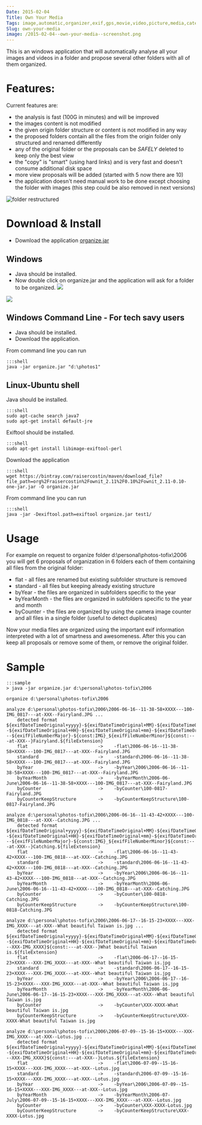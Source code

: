 ```yaml
---
Date: 2015-02-04
Title: Own Your Media
Tags: image,automatic,organizer,exif,gps,movie,video,picture,media,categories,dateTime,localDateTime,dateTimeZone,UTC
Slug: own-your-media
image: /2015-02-04--own-your-media--screenshot.png
---
```

This is an windows application that will automatically analyse all your images and videos in a folder and propose several other folders with all of them organized.

# 	Features: #

Current features are:

- the analysis is fast (100G in minutes) and will be improved
- the images content is not modified
- the given origin folder structure or content is not modified in any way
- the proposed folders contain all the files from the origin folder only structured and renamed differently
- any of the original folder or the proposals can be *SAFELY* deleted to keep only the best view
- the "copy" is "smart" (using hard links) and is very fast and doesn't consume additional disk space
- more view proposals will be added (started with 5 now there are 10)
- the application doesn't need manual work to be done except choosing the folder with images (this step could be also removed in next versions)

![folder restructured](/2015-02-04--own-your-media--screenshot.png)

# Download & Install

- Download the application [organize.jar](https://bintray.com/raisercostin/maven/download_file?file_path=org%2Fraisercostin%2Fownit_2.11%2F0.10%2Fownit_2.11-0.10-one-jar.jar)

## Windows

- Java should be installed.
- Now double click on organize.jar and the application will ask for a folder to be organized.
![](/2015-02-08--own-your-media--screenshot2.png)
<img src="/2015-02-08--own-your-media--screenshot2.png">

## Windows Command Line - For tech savy users

- Java should be installed.
- Download the application.

From command line you can run 

    :::shell
	java -jar organize.jar "d:\photos1"


## Linux-Ubuntu shell

Java should be installed.

    :::shell
    sudo apt-cache search java7
    sudo apt-get install default-jre

Exiftool should be installed.

    :::shell
	sudo apt-get install libimage-exiftool-perl
	
Download the application

    :::shell 
	wget https://bintray.com/raisercostin/maven/download_file?file_path=org%2Fraisercostin%2Fownit_2.11%2F0.10%2Fownit_2.11-0.10-one-jar.jar -O organize.jar
	
From command line you can run 

    :::shell
	java -jar -Dexiftool.path=exiftool organize.jar test1/

	
# Usage

For example on request to organize folder d:\personal\photos-tofix\2006 you will get 6 proposals of organization in 6 folders each of them containing all files from the original folder:

- flat - all files are renamed but existing subfolder structure is removed
- standard - all files but keeping already existing structure
- byYear - the files are organized in subfolders specific to the year
- byYearMonth - the files are organized in subfolders specific to the year and month
- byCounter - the files are organized by using the camera image counter and all files in a single folder (useful to detect duplicates)

Now your media files are organized using the important exif information interpreted with a lot of smartness and awesomeness.
After this you can keep all proposals or remove some of them, or remove the original folder.

# Sample

	:::sample
	> java -jar organize.jar d:\personal\photos-tofix\2006

	organize d:\personal\photos-tofix\2006

	analyze d:\personal\photos-tofix\2006\2006-06-16--11-38-58+XXXX---100-IMG_0817---at-XXX--Fairyland.JPG ...
		detected format	${exifDateTimeOriginal+yyyy}-${exifDateTimeOriginal+MM}-${exifDateTimeOriginal+dd}--${exifDateTimeOriginal+HH}-${exifDateTimeOriginal+mm}-${exifDateTimeOriginal+ss}${const:+XXXX}---${exifFileNumberMajor}-${const:IMG}_${exifFileNumberMinor}${const:---at-XXX--}Fairyland.${fileExtension}
		flat                          -> 	-flat\2006-06-16--11-38-58+XXXX---100-IMG_0817---at-XXX--Fairyland.JPG
		standard                      -> 	-standard\2006-06-16--11-38-58+XXXX---100-IMG_0817---at-XXX--Fairyland.JPG
		byYear                        -> 	-byYear\2006\2006-06-16--11-38-58+XXXX---100-IMG_0817---at-XXX--Fairyland.JPG
		byYearMonth                   -> 	-byYearMonth\2006-06-June\2006-06-16--11-38-58+XXXX---100-IMG_0817---at-XXX--Fairyland.JPG
		byCounter                     -> 	-byCounter\100-0817-Fairyland.JPG
		byCounterKeepStructure        -> 	-byCounterKeepStructure\100-0817-Fairyland.JPG

	analyze d:\personal\photos-tofix\2006\2006-06-16--11-43-42+XXXX---100-IMG_0818---at-XXX--Catching.JPG ...
		detected format	${exifDateTimeOriginal+yyyy}-${exifDateTimeOriginal+MM}-${exifDateTimeOriginal+dd}--${exifDateTimeOriginal+HH}-${exifDateTimeOriginal+mm}-${exifDateTimeOriginal+ss}${const:+XXXX}---${exifFileNumberMajor}-${const:IMG}_${exifFileNumberMinor}${const:---at-XXX--}Catching.${fileExtension}
		flat                          -> 	-flat\2006-06-16--11-43-42+XXXX---100-IMG_0818---at-XXX--Catching.JPG
		standard                      -> 	-standard\2006-06-16--11-43-42+XXXX---100-IMG_0818---at-XXX--Catching.JPG
		byYear                        -> 	-byYear\2006\2006-06-16--11-43-42+XXXX---100-IMG_0818---at-XXX--Catching.JPG
		byYearMonth                   -> 	-byYearMonth\2006-06-June\2006-06-16--11-43-42+XXXX---100-IMG_0818---at-XXX--Catching.JPG
		byCounter                     -> 	-byCounter\100-0818-Catching.JPG
		byCounterKeepStructure        -> 	-byCounterKeepStructure\100-0818-Catching.JPG

	analyze d:\personal\photos-tofix\2006\2006-06-17--16-15-23+XXXX---XXX-IMG_XXXX---at-XXX--What beautiful Taiwan is.jpg ...
		detected format	${exifDateTimeOriginal+yyyy}-${exifDateTimeOriginal+MM}-${exifDateTimeOriginal+dd}--${exifDateTimeOriginal+HH}-${exifDateTimeOriginal+mm}-${exifDateTimeOriginal+ss}${const:+XXXX}${const:---XXX-IMG_XXXX}${const:---at-XXX--}What beautiful Taiwan is.${fileExtension}
		flat                          -> 	-flat\2006-06-17--16-15-23+XXXX---XXX-IMG_XXXX---at-XXX--What beautiful Taiwan is.jpg
		standard                      -> 	-standard\2006-06-17--16-15-23+XXXX---XXX-IMG_XXXX---at-XXX--What beautiful Taiwan is.jpg
		byYear                        -> 	-byYear\2006\2006-06-17--16-15-23+XXXX---XXX-IMG_XXXX---at-XXX--What beautiful Taiwan is.jpg
		byYearMonth                   -> 	-byYearMonth\2006-06-June\2006-06-17--16-15-23+XXXX---XXX-IMG_XXXX---at-XXX--What beautiful Taiwan is.jpg
		byCounter                     -> 	-byCounter\XXX-XXXX-What beautiful Taiwan is.jpg
		byCounterKeepStructure        -> 	-byCounterKeepStructure\XXX-XXXX-What beautiful Taiwan is.jpg

	analyze d:\personal\photos-tofix\2006\2006-07-09--15-16-15+XXXX---XXX-IMG_XXXX---at-XXX--Lotus.jpg ...
		detected format	${exifDateTimeOriginal+yyyy}-${exifDateTimeOriginal+MM}-${exifDateTimeOriginal+dd}--${exifDateTimeOriginal+HH}-${exifDateTimeOriginal+mm}-${exifDateTimeOriginal+ss}${const:+XXXX}${const:---XXX-IMG_XXXX}${const:---at-XXX--}Lotus.${fileExtension}
		flat                          -> 	-flat\2006-07-09--15-16-15+XXXX---XXX-IMG_XXXX---at-XXX--Lotus.jpg
		standard                      -> 	-standard\2006-07-09--15-16-15+XXXX---XXX-IMG_XXXX---at-XXX--Lotus.jpg
		byYear                        -> 	-byYear\2006\2006-07-09--15-16-15+XXXX---XXX-IMG_XXXX---at-XXX--Lotus.jpg
		byYearMonth                   -> 	-byYearMonth\2006-07-July\2006-07-09--15-16-15+XXXX---XXX-IMG_XXXX---at-XXX--Lotus.jpg
		byCounter                     -> 	-byCounter\XXX-XXXX-Lotus.jpg
		byCounterKeepStructure        -> 	-byCounterKeepStructure\XXX-XXXX-Lotus.jpg
